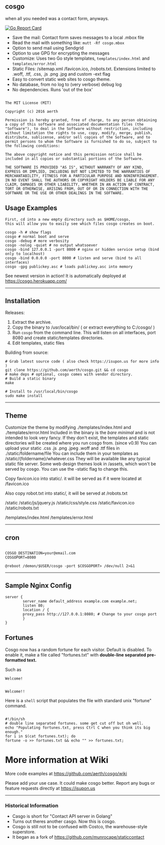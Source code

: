 ## cosgo
when all you needed was a contact form, anyways.

[![Go Report Card](https://goreportcard.com/badge/github.com/aerth/cosgo)](https://goreportcard.com/report/github.com/aerth/cosgo)

* Save the mail: Contact form saves messages to a local .mbox file
* Read the mail with something like: `mutt -Rf cosgo.mbox`
* Option to send mail using Sendgrid
* Option to use GPG for encrypting the messages
* Customize: Uses two Go style templates, `templates/index.html` and `templates/error.html`
* Static Files: /sitemap.xml /favicon.ico, /robots.txt. Extensions limited to .woff, .ttf, .css, .js .png .jpg and custom -ext flag
* Easy to convert static web sites to cosgo theme.
* No database, from no log to (very verbose) debug log
* No dependencies. Runs 'out of the box'

```

The MIT License (MIT)

Copyright (c) 2016 aerth

Permission is hereby granted, free of charge, to any person obtaining a copy of this software and associated documentation files (the "Software"), to deal in the Software without restriction, including without limitation the rights to use, copy, modify, merge, publish, distribute, sublicense, and/or sell copies of the Software, and to permit persons to whom the Software is furnished to do so, subject to the following conditions:

The above copyright notice and this permission notice shall be included in all copies or substantial portions of the Software.

THE SOFTWARE IS PROVIDED "AS IS", WITHOUT WARRANTY OF ANY KIND, EXPRESS OR IMPLIED, INCLUDING BUT NOT LIMITED TO THE WARRANTIES OF MERCHANTABILITY, FITNESS FOR A PARTICULAR PURPOSE AND NONINFRINGEMENT. IN NO EVENT SHALL THE AUTHORS OR COPYRIGHT HOLDERS BE LIABLE FOR ANY CLAIM, DAMAGES OR OTHER LIABILITY, WHETHER IN AN ACTION OF CONTRACT, TORT OR OTHERWISE, ARISING FROM, OUT OF OR IN CONNECTION WITH THE SOFTWARE OR THE USE OR OTHER DEALINGS IN THE SOFTWARE.

```

## Usage Examples

	First, cd into a new empty directory such as $HOME/cosgo, 
	this will allow you to easily see which files cosgo creates on boot.

```
cosgo -h # show flags
cosgo # normal boot and serve
cosgo -debug # more verbosity
cosgo -nolog -quiet # no output whatsoever
cosgo -bind 127.0.0.1 -port 8000 # nginx or hidden service setup (bind only to localhost)
cosgo -bind 0.0.0.0 -port 8000 # listen and serve (bind to all interfaces)
cosgo -gpg publickey.asc # loads publickey.asc into memory

```

See newest version in action! It is automatically deployed at https://cosgo.herokuapp.com/

-------

## Installation

Releases:

1. Extract the archive.
2. Copy the binary to /usr/local/bin/ ( or extract everything to C:/cosgo/ )
3. Run `cosgo` from the command line. This will listen on all interfaces, port 8080 and create static/templates directories.
4. Edit templates, static files

Building from source:

```
# Grab latest source code ( also check https://isupon.us for more info )
git clone https://github.com/aerth/cosgo.git && cd cosgo
# make deps # optional, cosgo comes with vendor directory.
# Build a static binary
make

# Install to /usr/local/bin/cosgo
sudo make install

```

-------

## Theme

Customize the theme by modifying ./templates/index.html and ./templates/error.html
Included in the binary is the *bare minimal* and is not intended to look very fancy.
If they don't exist, the templates and static directories will be created where you run cosgo from. (since v0.9)
You can upload your static .css .js .png .jpeg .woff and .ttf files in ./static/foldername/file
You can include them in your templates as /static/{foldername}/whatever.css
They will be available like any typical static file server. 
Some web design themes look in /assets, which won't be served by cosgo. You can use the -static flag to change this.

Copy favicon.ico into static/. it will be served as if it were located at /favicon.ico

Also copy robot.txt into static/, it will be served at /robots.txt

/static
/static/js/jquery.js
/static/css/style.css
/static/favicon.ico
/static/robots.txt

/templates/index.html
/templates/error.html

-------

## cron
```cron

COSGO_DESTINATION=your@email.com
COSGOPORT=8080

@reboot /demon/$USER/cosgo -port $COSGOPORT> /dev/null 2>&1

```

-------


## Sample Nginx Config

```nginx
server {
        server_name default_address example.com example.net;
        listen 80;
        location / {
        proxy_pass http://127.0.0.1:8080; # Change to your cosgo port
        }
}

```

## Fortunes

Cosgo now has a random fortune for each visitor.
Default is disabled.
To enable it, make a file called "fortunes.txt" with **double-line separated pre-formatted text.**

Such as

```
Welcome!


Welcome!!
```
	 
Here is a `shell` script that populates the file with standard unix "fortune" command.
```

#!/bin/sh
# double line separated fortunes. some get cut off but oh well.
echo "Populating fortunes.txt, press Ctrl C when you think its big enough."
for i in $(cat fortunes.txt); do 
fortune -o >> fortunes.txt && echo "" >> fortunes.txt;

```

# More information at Wiki

More code examples at https://github.com/aerth/cosgo/wiki

Please add your use case. It could make cosgo better. Report any bugs or feature requests directly at https://isupon.us

-------

### Historical Information

* Casgo is short for "Contact API server in Golang"
* Turns out theres another casgo. Now this is cosgo.
* Cosgo is still not to be confused with Costco, the warehouse-style superstore.
* It began as a fork of https://github.com/munrocape/staticcontact
